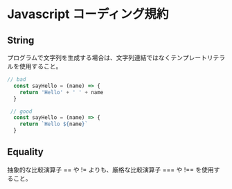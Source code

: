 # Javascript コーディング規約

## String

 プログラムで文字列を生成する場合は、文字列連結ではなくテンプレートリテラルを使用すること。
```JavaScript
// bad
  const sayHello = (name) => {
    return 'Hello' + ' ' + name
  }

 // good
  const sayHello = (name) => {
    return `Hello ${name}`
  }
```

## Equality

抽象的な比較演算子 == や != よりも、厳格な比較演算子 === や !== を使用すること。
